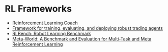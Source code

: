 # RL Frameworks

- [Reinforcement Learning Coach](https://nervanasystems.github.io/coach/)
- [Framework for training, evaluating, and deploying robust trading agents](https://github.com/tensortrade-org/tensortrade)
- [RLBench: Robot Learning Benchmark](https://sites.google.com/view/rlbench)
- [Meta-World: A Benchmark and Evaluation for Multi-Task and Meta Reinforcement Learning](https://meta-world.github.io/)
